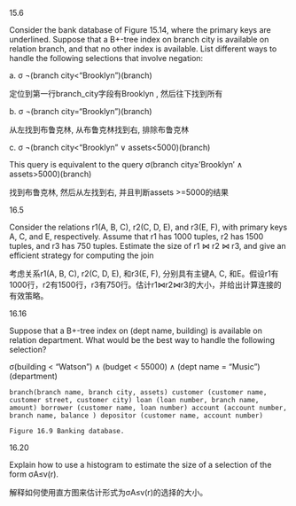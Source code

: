 15.6

Consider the bank database of Figure 15.14, where the primary keys are underlined. Suppose that a B+-tree index on branch city is available on relation branch, and that no other index is available. List different ways to handle the following selections that involve negation: 

a. σ ¬(branch city<“Brooklyn”)(branch) 

定位到第一行branch_city字段有Brooklyn , 然后往下找到所有 

b. σ ¬(branch city=“Brooklyn”)(branch)

从左找到布鲁克林, 从布鲁克林找到右, 排除布鲁克林

 c. σ ¬(branch city<“Brooklyn” ∨ assets<5000)(branch)

This query is equivalent to the query σ(branch city≥′Brooklyn′ ∧ assets>5000)(branch) 

找到布鲁克林, 然后从左找到右,  并且判断assets >=5000的结果



16.5

Consider the relations r1(A, B, C), r2(C, D, E), and r3(E, F), with primary keys A, C, and E, respectively. Assume that r1 has 1000 tuples, r2 has 1500 tuples, and r3 has 750 tuples. Estimate the size of r1 ⋈ r2 ⋈ r3, and give an efficient strategy for computing the join

考虑关系r1(A, B, C), r2(C, D, E), 和r3(E, F), 分别具有主键A, C, 和E。假设r1有1000行，r2有1500行，r3有750行。估计r1⋈r2⋈r3的大小，并给出计算连接的有效策略。



16.16

Suppose that a B+-tree index on (dept name, building) is available on relation department. What would be the best way to handle the following selection? 

σ(building < “Watson”) ∧ (budget < 55000) ∧ (dept name = “Music”)(department)



```
branch(branch name, branch city, assets) customer (customer name, customer street, customer city) loan (loan number, branch name, amount) borrower (customer name, loan number) account (account number, branch name, balance ) depositor (customer name, account number) 

Figure 16.9 Banking database.
```



16.20

Explain how to use a histogram to estimate the size of a selection of the form σA≤v(r).

解释如何使用直方图来估计形式为σA≤v(r)的选择的大小。
